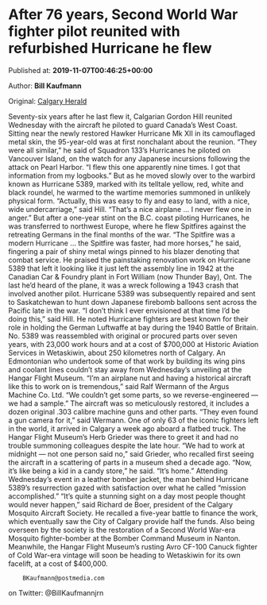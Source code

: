 
# After 76 years, Second World War fighter pilot reunited with refurbished Hurricane he flew

Published at: **2019-11-07T00:46:25+00:00**

Author: **Bill Kaufmann**

Original: [Calgary Herald](https://calgaryherald.com/news/local-news/after-76-years-wwii-fighter-pilot-reunited-with-refurbished-hurricane-he-flew)

Seventy-six years after he last flew it, Calgarian Gordon Hill reunited Wednesday with the aircraft he piloted to guard Canada’s West Coast.
Sitting near the newly restored Hawker Hurricane Mk XII in its camouflaged metal skin, the 95-year-old was at first nonchalant about the reunion.
“They were all similar,” he said of Squadron 133’s Hurricanes he piloted on Vancouver Island, on the watch for any Japanese incursions following the attack on Pearl Harbor.
“I flew this one apparently nine times. I got that information from my logbooks.”
But as he moved slowly over to the warbird known as Hurricane 5389, marked with its telltale yellow, red, white and black roundel, he warmed to the wartime memories summoned in unlikely physical form.
“Actually, this was easy to fly and easy to land, with a nice, wide undercarriage,” said Hill.
“That’s a nice airplane … I never flew one in anger.”
But after a one-year stint on the B.C. coast piloting Hurricanes, he was transferred to northwest Europe, where he flew Spitfires against the retreating Germans in the final months of the war.
“The Spitfire was a modern Hurricane … the Spitfire was faster, had more horses,” he said, fingering a pair of shiny metal wings pinned to his blazer denoting that combat service.
He praised the painstaking renovation work on Hurricane 5389 that left it looking like it just left the assembly line in 1942 at the Canadian Car & Foundry plant in Fort William (now Thunder Bay), Ont.
The last he’d heard of the plane, it was a wreck following a 1943 crash that involved another pilot.
Hurricane 5389 was subsequently repaired and sent to Saskatchewan to hunt down Japanese firebomb balloons sent across the Pacific late in the war.
“I don’t think I ever envisioned at that time I’d be doing this,” said Hill.
He noted Hurricane fighters are best known for their role in holding the German Luftwaffe at bay during the 1940 Battle of Britain.
No. 5389 was reassembled with original or procured parts over seven years, with 23,000 work hours and at a cost of $700,000 at Historic Aviation Services in Wetaskiwin, about 250 kilometres north of Calgary.
An Edmontonian who undertook some of that work by building its wing pins and coolant lines couldn’t stay away from Wednesday’s unveiling at the Hangar Flight Museum.
“I’m an airplane nut and having a historical aircraft like this to work on is tremendous,” said Ralf Wermann of the Argus Machine Co. Ltd.
“We couldn’t get some parts, so we reverse-engineered — we had a sample.”
The aircraft was so meticulously restored, it includes a dozen original .303 calibre machine guns and other parts.
“They even found a gun camera for it,” said Wermann.
One of only 63 of the iconic fighters left in the world, it arrived in Calgary a week ago aboard a flatbed truck.
The Hangar Flight Museum’s Herb Grieder was there to greet it and had no trouble summoning colleagues despite the late hour.
“We had to work at midnight — not one person said no,” said Grieder, who recalled first seeing the aircraft in a scattering of parts in a museum shed a decade ago.
“Now, it’s like being a kid in a candy store,” he said. “It’s home.”
Attending Wednesday’s event in a leather bomber jacket, the man behind Hurricane 5389’s resurrection gazed with satisfaction over what he called “mission accomplished.”
“It’s quite a stunning sight on a day most people thought would never happen,” said Richard de Boer, president of the Calgary Mosquito Aircraft Society.
He recalled a five-year battle to finance the work, which eventually saw the City of Calgary provide half the funds.
Also being overseen by the society is the restoration of a Second World War-era Mosquito fighter-bomber at the Bomber Command Museum in Nanton.
Meanwhile, the Hangar Flight Museum’s rusting Avro CF-100 Canuck fighter of Cold War-era vintage will soon be heading to Wetaskiwin for its own facelift, at a cost of $400,000.

        BKaufmann@postmedia.com
      
on Twitter: @BillKaufmannjrn
